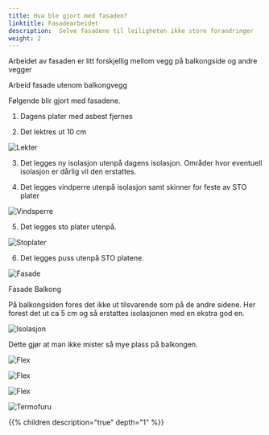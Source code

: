 ```yaml
---
title: Hva ble gjort med fasaden?
linktitle: Fasadearbeidet
description:  Selve fasadene til leiligheten ikke store forandringer
weight: 2
---
```


Arbeidet av fasaden er litt forskjellig mellom vegg på balkongside og andre vegger

Arbeid fasade utenom balkongvegg

Følgende blir gjort med fasadene.

1. Dagens plater med asbest fjernes

2. Det lektres ut 10 cm

![Lekter](lekter.jpg)

3. Det legges ny isolasjon utenpå dagens isolasjon. Områder hvor eventuell isolasjon er dårlig vil den erstattes. 

4. Det legges vindperre utenpå isolasjon samt skinner for feste av STO plater

![Vindsperre](vindsperre.jpg)

5. Det legges sto plater utenpå.

![Stoplater](stoplater_vindu.jpg)

6. Det legges puss utenpå  STO platene.

![Fasade](fasade1.jpg)

Fasade Balkong

På balkongsiden fores det ikke ut tilsvarende som på de andre sidene. Her forest det ut ca 5 cm og så erstattes isolasjonen med en ekstra god en.

![Isolasjon](fjerning_isolasjon.jpg)

Dette gjør at man ikke mister så mye plass på balkongen.

![Flex](flexextrem33.jpg "Rockwool FlexExtreme 33 erstatter dagens isolasjon på balkongfasade. Se mer info hos produsent.")

![Flex](20190422_133607.jpg "Ny isolasjon montert. I tilegg lektres det ut noen få cm.")

![Flex](20190511_150421.jpg "Med vindsperre")

![Termofuru](20190709_183009.jpg "Termofuru montert.") 

{{% children description="true" depth="1" %}}
